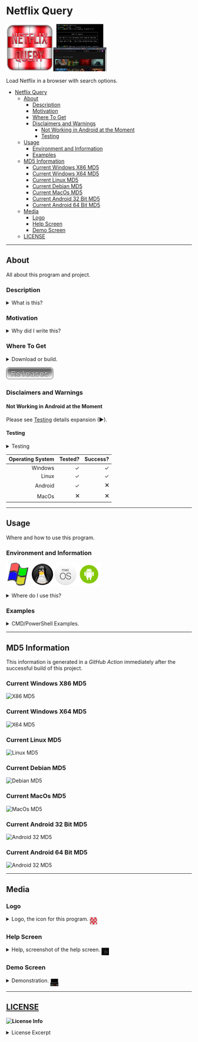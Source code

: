 # Netflix Query

<img alt="Logo 1" src="docs/media/images/netflixq.png" height="128px"><img alt="Demo 1" src="docs/media/images/demo.png" height="128px">

Load Netflix in a browser with search options&#46;

- [Netflix Query](#netflix-query)
  - [About](#about)
    - [Description](#description)
    - [Motivation](#motivation)
    - [Where To Get](#where-to-get)
    - [Disclaimers and Warnings](#disclaimers-and-warnings)
      - [Not Working in Android at the Moment](#not-working-in-android-at-the-moment)
      - [Testing](#testing)
  - [Usage](#usage)
    - [Environment and Information](#environment-and-information)
    - [Examples](#examples)
  - [MD5 Information](#md5-information)
    - [Current Windows X86 MD5](#current-windows-x86-md5)
    - [Current Windows X64 MD5](#current-windows-x64-md5)
    - [Current Linux MD5](#current-linux-md5)
    - [Current Debian MD5](#current-debian-md5)
    - [Current MacOs MD5](#current-macos-md5)
    - [Current Android 32 Bit MD5](#current-android-32-bit-md5)
    - [Current Android 64 Bit MD5](#current-android-64-bit-md5)
  - [Media](#media)
    - [Logo](#logo)
    - [Help Screen](#help-screen)
    - [Demo Screen](#demo-screen)
  - [LICENSE](#license)

---

## About

All about this program and project&#46;

### Description

<details>
  <summary>What is this&#63;</summary>
  <p>
  This is a console tool for the <strong>Windows</strong>&#44; <strong>Linux</strong>&#44; <strong>MacOS</strong>&#44; and <strong>Android</strong> &#40;<i>Termux</i>&#41; command line environment help <strong>search for content</strong> or just <strong>open Netflix</strong> in the default browser or in one passed to the program via the <code>-b,--browser</code> switch&#46;
  </p>
</details>

### Motivation

<details>
  <summary>Why did I write this&#63;</summary>
  <p>
    A replacement for a usual script I write in various languages in the various environments that heps me automate quick searching for stuff on <i>Netflix</i> when sitting with my laptop while watching stuff with my wife&#46; She&#x27;ll &#x28;or I&#x29; will want to know if <i>Netflix</i> has something and I'll sometimes use my script &#x28;or <i>Zenity</i> gui&#x29; and do a aquick search&#x46; I wrote this as a somewhat more &#x22;portable&#x22; to have a backend for doing these searches easier&#46;
  </p>
</details>

### Where To Get

<details>
  <summary>Download or build&#46;</summary>
  <p>
  You can fork this repository and build yourself or you can download it at the current <a href="https://github.com/Lateralus138/netflixq/releases">Releases</a> page&#46;

  You can &#40;as with any of my projects&#41; fork and build this project yourself in keeping with the provided <a href="#LICENSE" >LICENSE</a> below.
  </p>
</details>

[![Releases](docs/media/images/releases.png)](https://github.com/Lateralus138/netflixq/releases)

### Disclaimers and Warnings

#### Not Working in Android at the Moment

Please see <a href="#testing">Testing</a> details expansion &#x28;&#x25B6;&#x29;&#46;

#### Testing

<details>
  <summary>Testing</summary>
  <p>
    This has been manually tested in Windows&#x2c; Linux&#x2c; and Android&#x2c; but not MacOs&#46; This is not currently working in Android&#x2c; but should by design&#46; I just haven&#x27;t had a chance to look at it yet and it&#x27;s not that big of a deal at the moment&#46; I do plan to get around to fixing it eventually&#46;
  </p>
</details>

|Operating System|Tested?|Success?|
|---:|---:|---:|
|Windows|&#x2713;|&#x2713;|
|Linux|&#x2713;|&#x2713;|
|Android|&#x2713;|&#128473;|
|MacOs|&#128473;|&#128473;|

---

## Usage

Where and how to use this program&#46;

### Environment and Information

![Windows Logo](./docs/media/images/windows_logo.png) ![Linux Logo](./docs/media/images/linux_logo.png)![MacOS Logo](./docs/media/images/macos_logo.png)![Android Logo](./docs/media/images/android_logo.png)

<details>
  <summary>Where do I use this&#63;</summary>
  <p>
  Like any cli tool &#40;or any executable for that matter&#41; this can be used in any available command line program&#47;emulator in <strong>Windows</strong> like <strong>CMD</strong> or <strong>PowerShell</strong>&#44; for example&#44; and should work in most available terminals&#46;
  
  This is a cross&#45;platform program and has been compiled for Windows&#44; Linux&#44; MacOS&#44; and Android &#40;Termux&#41;&#44; but the source is readily available and can be more than likely be built for most platforms&#46;

  The MacOs version has not been tested well &#40;only in a CI&#41; so if there any issues and you are in a direct MacOs environment and want to fork and work on the project yourself and or contribute to this project then you are free to do so as per the license provided&#46;

  Like any portable program in this can either be placed somewhere in your <code>%PATH%</code> and if not then when your run it you&#39;ll need to provide the direct path of the executable&#46;
  </p>
  <h4>Example Given</h4>
  <pre>
    <code> > & &#39;C:\Users\&#60;USERNAME&#62;\Bin\netflixq.exe&#39; /&#63; </code>
  </pre>
</details>

### Examples

<details>
  <summary>CMD/PowerShell Examples&#46;</summary>
  <p>Search for a movie&#46;</p>
  <img alt="democreen" src="docs/media/images/demo.png">
</details>

---

## MD5 Information

This information is generated in a *GitHub Action* immediately after the successful build of this project.

### Current Windows X86 MD5

![X86 MD5](https://img.shields.io/endpoint?url=https://raw.githubusercontent.com/Lateralus138/netflixq/master/docs/json/netflixq_x86_md5.json)

### Current Windows X64 MD5

![X64 MD5](https://img.shields.io/endpoint?url=https://raw.githubusercontent.com/Lateralus138/netflixq/master/docs/json/netflixq_x64_md5.json)


### Current Linux MD5

![Linux MD5](https://img.shields.io/endpoint?url=https://raw.githubusercontent.com/Lateralus138/netflixq/master/docs/json/netflixq_linux_md5.json)

### Current Debian MD5

![Debian MD5](https://img.shields.io/endpoint?url=https://raw.githubusercontent.com/Lateralus138/netflixq/master/docs/json/netflixq_debian_md5.json)


### Current MacOs MD5

![MacOs MD5](https://img.shields.io/endpoint?url=https://raw.githubusercontent.com/Lateralus138/netflixq/master/docs/json/netflixq_macos_md5.json)

### Current Android 32 Bit MD5

![Android 32 MD5](https://img.shields.io/endpoint?url=https://raw.githubusercontent.com/Lateralus138/netflixq/master/docs/json/netflixq_android_32_md5.json)

### Current Android 64 Bit MD5

![Android 32 MD5](https://img.shields.io/endpoint?url=https://raw.githubusercontent.com/Lateralus138/netflixq/master/docs/json/netflixq_android_64_md5.json)

---

## Media

### Logo

<details>
  <summary>Logo, the icon for this program&#46; <img alt="logo2" src="docs/media/images/netflixq.png" height="20px" align="middle"></summary>
  <img alt="logo2" src="docs/media/images/netflixq.png">
</details>

### Help Screen

<details>
  <summary>Help, screenshot of the help screen&#46; <img alt="helpscreen" src="docs/media/images/helpscreen.png" height="20px" align="middle"></summary>
  <img alt="helpscreen" src="docs/media/images/helpscreen.png">
</details>

### Demo Screen

<details>
  <summary>Demonstration&#46; <img alt="logo2" src="docs/media/images/demo.png" height="20px" align="middle"></summary>
  <img alt="democreen" src="docs/media/images/demo.png">
</details>

---

## [LICENSE](./LICENSE)

**![License Info](https://img.shields.io/github/license/Lateralus138/netflixq?style=for-the-badge)**

<details>
  <summary>License Excerpt</summary>
  <br>
  <blockquote>
  This program is free software&#58; you can redistribute it and&#47;or modify it under the terms of the GNU General Public License as published by the Free Software Foundation&#44; either version 3 of the License&#44; or &#40;at your option&#41; any later version&#46;
  </blockquote>
  <br>
  <blockquote>
  This program is distributed in the hope that it will be useful&#44; but WITHOUT ANY WARRANTY&#59; without even the implied warranty of MERCHANTABILITY or FITNESS FOR A PARTICULAR PURPOSE&#46;  See the GNU General Public License for more details&#46;
  </blockquote>
</details>
